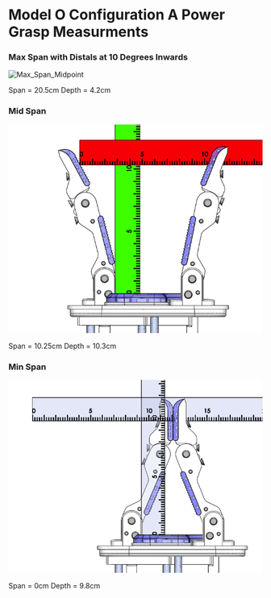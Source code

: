 # Model O Configuration A Power Grasp Measurments


### Max Span with Distals at 10 Degrees Inwards
![Max_Span_Midpoint](/Images/ModelO_ConfA_Power_Max_Midpoint.png)

Span = 20.5cm
Depth = 4.2cm


### Mid Span
![Mid Span](Images/ModelO_ConfA_Precision_Mid.png)

Span = 10.25cm
Depth = 10.3cm


### Min Span
![Min Span](Images/ModelO_ConfA_Precision_Min.png)

Span = 0cm
Depth = 9.8cm
